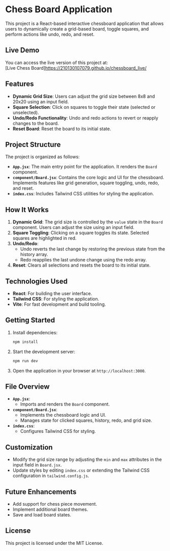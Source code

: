 # Chess Board Application

This project is a React-based interactive chessboard application that allows users to dynamically create a grid-based board, toggle squares, and perform actions like undo, redo, and reset.

## Live Demo

You can access the live version of this project at:  
[Live Chess Board]https://210130107079.github.io/chessboard_live/


## Features

- **Dynamic Grid Size**: Users can adjust the grid size between 8x8 and 20x20 using an input field.
- **Square Selection**: Click on squares to toggle their state (selected or unselected).
- **Undo/Redo Functionality**: Undo and redo actions to revert or reapply changes to the board.
- **Reset Board**: Reset the board to its initial state.

## Project Structure

The project is organized as follows:

- **`App.jsx`**: The main entry point for the application. It renders the `Board` component.
- **`component/Board.jsx`**: Contains the core logic and UI for the chessboard. Implements features like grid generation, square toggling, undo, redo, and reset.
- **`index.css`**: Includes Tailwind CSS utilities for styling the application.

## How It Works

1. **Dynamic Grid**: The grid size is controlled by the `value` state in the `Board` component. Users can adjust the size using an input field.
2. **Square Toggling**: Clicking on a square toggles its state. Selected squares are highlighted in red.
3. **Undo/Redo**: 
   - Undo reverts the last change by restoring the previous state from the history array.
   - Redo reapplies the last undone change using the redo array.
4. **Reset**: Clears all selections and resets the board to its initial state.

## Technologies Used

- **React**: For building the user interface.
- **Tailwind CSS**: For styling the application.
- **Vite**: For fast development and build tooling.

## Getting Started

1. Install dependencies:
   ```sh
   npm install
   ```
2. Start the development server:
   ```sh
   npm run dev
   ```
3. Open the application in your browser at `http://localhost:3000`.

## File Overview

- **`App.jsx`**: 
  - Imports and renders the `Board` component.
- **`component/Board.jsx`**: 
  - Implements the chessboard logic and UI.
  - Manages state for clicked squares, history, redo, and grid size.
- **`index.css`**: 
  - Configures Tailwind CSS for styling.

## Customization

- Modify the grid size range by adjusting the `min` and `max` attributes in the input field in `Board.jsx`.
- Update styles by editing `index.css` or extending the Tailwind CSS configuration in `tailwind.config.js`.

## Future Enhancements

- Add support for chess piece movement.
- Implement additional board themes.
- Save and load board states.

## License

This project is licensed under the MIT License.

